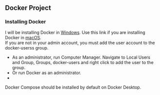 ## Docker Project

### Installing Docker
I will be installing Docker in [Windows](https://docs.docker.com/desktop/install/windows-install/). Use this link if you are installing Docker in [macOS](https://docs.docker.com/desktop/install/mac-install/).  
If you are not in your admin account, you must add the user account to the docker-userss group.
- As an administrator, run Computer Manager. Navigate to Local Users and Group, Groups, docker-users and right click to add the user to the group. 
- Or run Docker as an administrator.
- 
Docker Compose should be installed by default on Docker Desktop.
